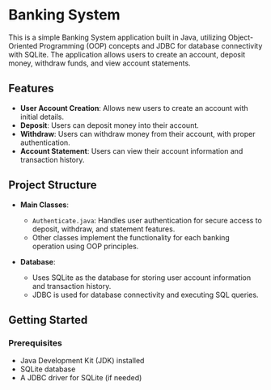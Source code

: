 # Banking System

This is a simple Banking System application built in Java, utilizing Object-Oriented Programming (OOP) concepts and JDBC for database connectivity with SQLite. The application allows users to create an account, deposit money, withdraw funds, and view account statements.

## Features

- **User Account Creation**: Allows new users to create an account with initial details.
- **Deposit**: Users can deposit money into their account.
- **Withdraw**: Users can withdraw money from their account, with proper authentication.
- **Account Statement**: Users can view their account information and transaction history.

## Project Structure

- **Main Classes**:
  - `Authenticate.java`: Handles user authentication for secure access to deposit, withdraw, and statement features.
  - Other classes implement the functionality for each banking operation using OOP principles.
  
- **Database**:
  - Uses SQLite as the database for storing user account information and transaction history.
  - JDBC is used for database connectivity and executing SQL queries.

## Getting Started

### Prerequisites

- Java Development Kit (JDK) installed
- SQLite database
- A JDBC driver for SQLite (if needed)
